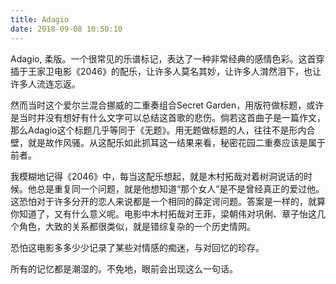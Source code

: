 ```yaml
---
title: Adagio
date: 2018-09-08 10:50:10
---
```

Adagio, 柔版。一个很常见的乐谱标记，表达了一种非常经典的感情色彩。这首穿插于王家卫电影《2046》的配乐，让许多人莫名其妙，让许多人潸然泪下，也让许多人流连忘返。

然而当时这个爱尔兰混合挪威的二重奏组合Secret Garden，用版符做标题，或许是当时并没有想好有什么文字可以总结这首歌的悲伤。倘若这首曲子是一篇作文，那么Adagio这个标题几乎等同于《无题》。用无题做标题的人，往往不是形内合壁，就是故作风骚。从这配乐如此抓耳这一结果来看，秘密花园二重奏应该是属于前者。

我模糊地记得《2046》中，每当这配乐想起，就是木村拓哉对着树洞说话的时候。他总是重复同一个问题，就是他想知道“那个女人”是不是曾经真正的爱过他。这恐怕对于许多分开的恋人来说都是一个相同的薛定谔问题。答案是一样的，就算你知道了，又有什么意义呢。电影中木村拓哉对王菲，梁朝伟对巩俐、章子怡这几个角色，大致的关系都很类似，就是错综复杂的一个历史情网。

恐怕这电影多多少少记录了某些对情感的痴迷，与对回忆的珍存。

所有的记忆都是潮湿的。不免地，眼前会出现这么一句话。

